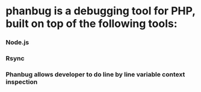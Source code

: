 # phanbug is a debugging tool for PHP, built on top of the following tools:
### Node.js
### Rsync

### Phanbug allows developer to do line by line variable context inspection
